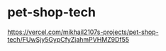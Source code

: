 # pet-shop-tech
 
https://vercel.com/mikhail2107s-projects/pet-shop-tech/FUwSjy5GypCfyZjahmPVHMZ9Df55